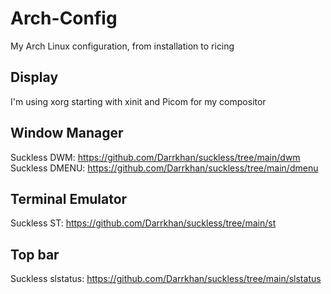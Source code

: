 # Arch-Config
My Arch Linux configuration, from installation to ricing

## Display
I'm using xorg starting with xinit and Picom for my compositor

## Window Manager
Suckless DWM: https://github.com/Darrkhan/suckless/tree/main/dwm
Suckless DMENU: https://github.com/Darrkhan/suckless/tree/main/dmenu

## Terminal Emulator
Suckless ST: https://github.com/Darrkhan/suckless/tree/main/st

## Top bar
Suckless slstatus: https://github.com/Darrkhan/suckless/tree/main/slstatus
